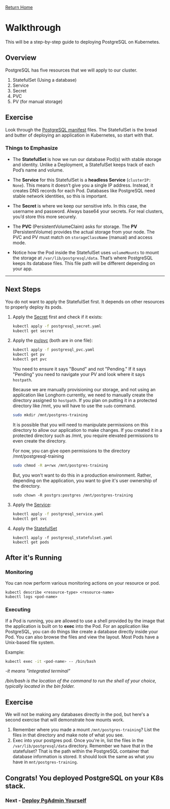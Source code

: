 [Return Home](/README.md)

# Walkthrough

This will be a step-by-step guide to deploying PostgreSQL on Kubernetes. 

## Overview
PostgreSQL has five resources that we will apply to our cluster.
1. StatefulSet (Using a database)
2. Service
3. Secret
4. PVC
5. PV (for manual storage)

## Exercise

Look through the [PostgreSQL manifest](./postgresql/) files. The StatefulSet is the bread and butter of deploying an application in Kubernetes, so start with that.

### Things to Emphasize

- The **StatefulSet** is how we run our database Pod(s) with stable storage and identity. Unlike a Deployment, a StatefulSet keeps track of each Pod’s name and volume.

- The **Service** for this StatefulSet is a **headless Service** (`clusterIP: None`).
This means it doesn’t give you a single IP address. Instead, it creates DNS records for each Pod.
Databases like PostgreSQL need stable network identities, so this is important.

- The **Secret** is where we keep our sensitive info. In this case, the username and password.
Always base64 your secrets. For real clusters, you’d store this more securely.

- The **PVC** (PersistentVolumeClaim) asks for storage.
The **PV** (PersistentVolume) provides the actual storage from your node.
The PVC and PV must match on `storageClassName` (manual) and access mode.

- Notice how the Pod inside the StatefulSet uses `volumeMounts` to mount the storage at `/var/lib/postgresql/data`.
That’s where PostgreSQL keeps its database files. This file path will be different depending on your app.

---

## Next Steps

You do not want to apply the StatefulSet first. It depends on other resources to properly deploy its pods.

1. Apply the [Secret](./postgresql/postgresql_secret.yaml) first and check if it exists:
   ```bash
   kubectl apply -f postgresql_secret.yaml
   kubectl get secret
   ```

2. Apply the [pv/pvc](./postgresql/postgresql_pvc.yaml) (both are in one file):
    ```bash
    kubectl apply -f postgresql_pvc.yaml
    kubectl get pv
    kubectl get pvc
    ```
    You need to ensure it says "Bound" and not "Pending." If it says "Pending" you need to navigate your PV and look where it says `hostpath`. 
    
    Because we are manually provisioning our storage, and not using an application like Longhorn currently, we need to manually create the directory assigned to `hostpath`. If you plan on putting it in a protected directory like /mnt, you will have to use the `sudo` command.

    ```bash
    sudo mkdir /mnt/postgres-training
    ```
    It is possible that you will need to manipulate permissions on this directory to allow our application to make changes. If you created it in a protected directory such as /mnt, you require elevated permissions to even create the directory. 
    
    For now, you can give open permissions to the directory /mnt/postgresql-training
    ```bash
    sudo chmod -R a+rwx /mnt/postgres-training
    ```
    But, you won't want to do this in a production environment. Rather, depending on the application, you want to give it's user ownership of the directory.
    ```
    sudo chown -R postgrs:postgres /mnt/postgres-training
    ```

3. Apply the [Service](./postgresql/postgresql_service.yaml):
    ```bash
    kubectl apply -f postgresql_service.yaml
    kubectl get svc
    ```

4. Apply the [StatefulSet](./postgresql/postgresql_statefulset.yaml)
    ```
    kubectl apply -f postgresql_statefulset.yaml
    kubectl get pods
    ```

## After it's Running

### Monitoring
You can now perform various monitoring actions on your resource or pod. 
```
kubectl describe <resource-type> <resource-name>
kubectl logs <pod-name>
```

### Executing
If a Pod is running, you are allowed to use a shell provided by the image that the application is built on to **exec** into the Pod. For an application like PostgreSQL, you can do things like create a database directly inside your Pod. You can also browse the files and view the layout. Most Pods have a Unix-based file system.

Example:
```bash
kubectl exec -it <pod-name> -- /bin/bash
```
*-it means "integrated terminal"*

*/bin/bash is the location of the command to run the shell of your choice, typically located in the bin folder.*

## Exercise
We will not be making any databases directly in the pod, but here's a second exercise that will demonstrate how mounts work.

1. Remember where you made a mount `/mnt/postgres-training`? List the files in that directory and make note of what you see.
2. Exec into your postgres pod. Once you're in, list the files in the `/var/lib/postgresql/data` directory. Remember we have that in the statefulset? That is the path within the PostgreSQL container that database information is stored. It should look the same as what you have in `mnt/postgres-training`.



## Congrats! You deployed PostgreSQL on your K8s stack.

### Next - [Deploy PgAdmin Yourself](../L3/exercise.md)